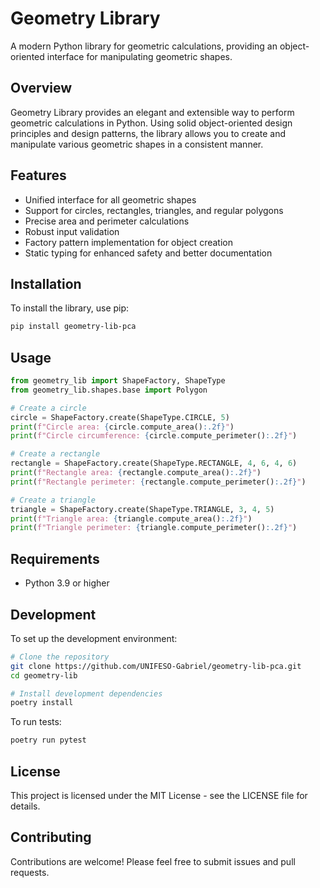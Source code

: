 # Geometry Library

A modern Python library for geometric calculations, providing an object-oriented interface for manipulating geometric shapes.

## Overview

Geometry Library provides an elegant and extensible way to perform geometric calculations in Python. Using solid object-oriented design principles and design patterns, the library allows you to create and manipulate various geometric shapes in a consistent manner.

## Features

- Unified interface for all geometric shapes
- Support for circles, rectangles, triangles, and regular polygons
- Precise area and perimeter calculations
- Robust input validation
- Factory pattern implementation for object creation
- Static typing for enhanced safety and better documentation

## Installation

To install the library, use pip:

```bash
pip install geometry-lib-pca
```

## Usage

```python
from geometry_lib import ShapeFactory, ShapeType
from geometry_lib.shapes.base import Polygon

# Create a circle
circle = ShapeFactory.create(ShapeType.CIRCLE, 5)
print(f"Circle area: {circle.compute_area():.2f}")
print(f"Circle circumference: {circle.compute_perimeter():.2f}")

# Create a rectangle
rectangle = ShapeFactory.create(ShapeType.RECTANGLE, 4, 6, 4, 6)
print(f"Rectangle area: {rectangle.compute_area():.2f}")
print(f"Rectangle perimeter: {rectangle.compute_perimeter():.2f}")

# Create a triangle
triangle = ShapeFactory.create(ShapeType.TRIANGLE, 3, 4, 5)
print(f"Triangle area: {triangle.compute_area():.2f}")
print(f"Triangle perimeter: {triangle.compute_perimeter():.2f}")
```

## Requirements

- Python 3.9 or higher

## Development

To set up the development environment:

```bash
# Clone the repository
git clone https://github.com/UNIFESO-Gabriel/geometry-lib-pca.git
cd geometry-lib

# Install development dependencies
poetry install
```

To run tests:

```bash
poetry run pytest
```

## License

This project is licensed under the MIT License - see the LICENSE file for details.

## Contributing

Contributions are welcome! Please feel free to submit issues and pull requests.